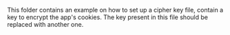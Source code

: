 This folder contains an example on how to set up a cipher key file, contain a key to encrypt the app's cookies.
The key present in this file should be replaced with another one.